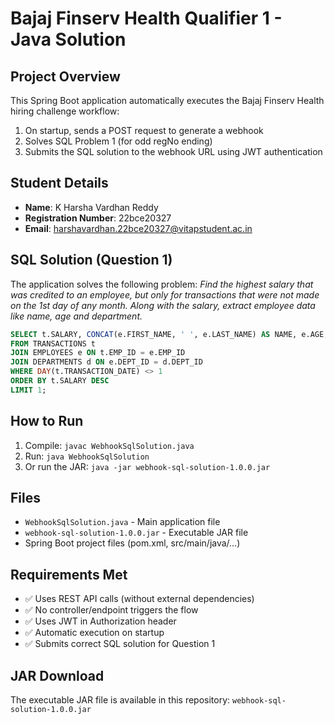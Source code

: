 # Bajaj Finserv Health Qualifier 1 - Java Solution

## Project Overview

This Spring Boot application automatically executes the Bajaj Finserv Health hiring challenge workflow:

1. On startup, sends a POST request to generate a webhook
2. Solves SQL Problem 1 (for odd regNo ending)
3. Submits the SQL solution to the webhook URL using JWT authentication

## Student Details

- **Name**: K Harsha Vardhan Reddy
- **Registration Number**: 22bce20327
- **Email**: harshavardhan.22bce20327@vitapstudent.ac.in

## SQL Solution (Question 1)

The application solves the following problem:
*Find the highest salary that was credited to an employee, but only for transactions that were not made on the 1st day of any month. Along with the salary, extract employee data like name, age and department.*

```sql
SELECT t.SALARY, CONCAT(e.FIRST_NAME, ' ', e.LAST_NAME) AS NAME, e.AGE, d.DEPARTMENT_NAME
FROM TRANSACTIONS t
JOIN EMPLOYEES e ON t.EMP_ID = e.EMP_ID
JOIN DEPARTMENTS d ON e.DEPT_ID = d.DEPT_ID
WHERE DAY(t.TRANSACTION_DATE) <> 1
ORDER BY t.SALARY DESC
LIMIT 1;
```

## How to Run

1. Compile: `javac WebhookSqlSolution.java`
2. Run: `java WebhookSqlSolution`
3. Or run the JAR: `java -jar webhook-sql-solution-1.0.0.jar`

## Files

- `WebhookSqlSolution.java` - Main application file
- `webhook-sql-solution-1.0.0.jar` - Executable JAR file
- Spring Boot project files (pom.xml, src/main/java/...)

## Requirements Met

- ✅ Uses REST API calls (without external dependencies)
- ✅ No controller/endpoint triggers the flow
- ✅ Uses JWT in Authorization header
- ✅ Automatic execution on startup
- ✅ Submits correct SQL solution for Question 1

## JAR Download

The executable JAR file is available in this repository: `webhook-sql-solution-1.0.0.jar`
